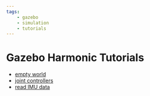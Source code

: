 ```yaml
---
tags:
    - gazebo
    - simulation
    - tutorials
---
```


# Gazebo Harmonic Tutorials

- [empty world](empty_world.sdf)
- [joint controllers](joint_control.md)
- [read IMU data](read_imu_data.md)
